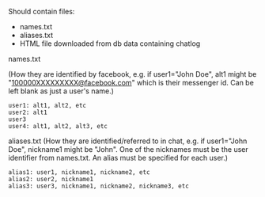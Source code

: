 Should contain files:

* names.txt
* aliases.txt
* HTML file downloaded from db data containing chatlog

names.txt

(How they are identified by facebook, e.g. if user1="John Doe", alt1 might be "100000XXXXXXXXX@facebook.com" which is their messenger id. Can be left blank as just a user's name.)

```
user1: alt1, alt2, etc  
user2: alt1  
user3  
user4: alt1, alt2, alt3, etc  
```

aliases.txt
(How they are identified/referred to in chat, e.g. if user1="John Doe", nickname1 might be "John". One of the nicknames must be the user identifier from names.txt. An alias must be specified for each user.)  
```
alias1: user1, nickname1, nickname2, etc  
alias2: user2, nickname1  
alias3: user3, nickname1, nickname2, nickname3, etc  
```